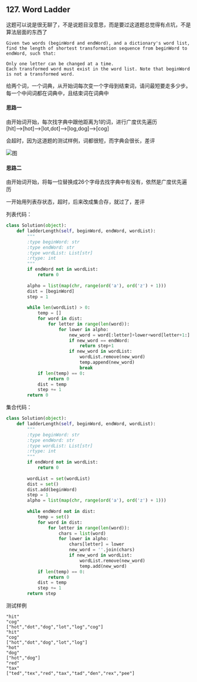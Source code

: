 ## 127. Word Ladder

这题可以说是很无聊了，不是说题目没意思，而是要过这道题总觉得有点坑，不是算法层面的东西了  

```
Given two words (beginWord and endWord), and a dictionary's word list, find the length of shortest transformation sequence from beginWord to endWord, such that:

Only one letter can be changed at a time.
Each transformed word must exist in the word list. Note that beginWord is not a transformed word.
```

给两个词，一个词典，从开始词每次变一个字母到结束词，请问最短要走多少步。  
每一个中间词都在词典中，且结束词在词典中  

#### 思路一
由开始词开始，每次找字典中跟他距离为1的词，进行广度优先遍历  
[hit]-->[hot]-->[lot,dot]-->[log,dog]-->[cog]  

会超时，因为这道题的测试样例，词都很短，而字典会很长，差评

![图](https://upload-images.jianshu.io/upload_images/869170-8f0d22a7b8588100.png?imageMogr2/auto-orient/strip%7CimageView2/2/w/585/format/webp)

#### 思路二
由开始词开始，将每一位替换成26个字母去找字典中有没有，依然是广度优先遍历

一开始用列表存状态，超时，后来改成集合存，就过了，差评  

列表代码：
```python
class Solution(object):
    def ladderLength(self, beginWord, endWord, wordList):
        """
        :type beginWord: str
        :type endWord: str
        :type wordList: List[str]
        :rtype: int
        """
        if endWord not in wordList:
            return 0
        
        alpho = list(map(chr, range(ord('a'), ord('z') + 1)))
        dist = [beginWord]
        step = 1
        
        while len(wordList) > 0:
            temp = []
            for word in dist:
                for letter in range(len(word)):
                    for lower in alpho:
                        new_word = word[:letter]+lower+word[letter+1:]
                        if new_word == endWord:
                            return step+1
                        if new_word in wordList:
                            wordList.remove(new_word)
                            temp.append(new_word)
                            break
            if len(temp) == 0:
                return 0
            dist = temp
            step += 1
        return 0
```

集合代码：
```python
class Solution(object):
    def ladderLength(self, beginWord, endWord, wordList):
        """
        :type beginWord: str
        :type endWord: str
        :type wordList: List[str]
        :rtype: int
        """
        if endWord not in wordList:
            return 0
            
        wordList = set(wordList)
        dist = set()
        dist.add(beginWord)
        step = 1
        alpho = list(map(chr, range(ord('a'), ord('z') + 1)))
        
        while endWord not in dist:
            temp = set()
            for word in dist:
                for letter in range(len(word)):
                    chars = list(word)
                    for lower in alpho:
                        chars[letter] = lower
                        new_word = ''.join(chars)
                        if new_word in wordList:
                            wordList.remove(new_word)
                            temp.add(new_word)    
            if len(temp) == 0:
                return 0
            dist = temp
            step += 1 
        return step
```


测试样例
```
"hit"
"cog"
["hot","dot","dog","lot","log","cog"]
"hit"
"cog"
["hot","dot","dog","lot","log"]
"hot"
"dog"
["hot","dog"]
"red"
"tax"
["ted","tex","red","tax","tad","den","rex","pee"]
```
